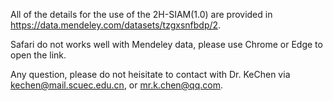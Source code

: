 All of the details for the use of the 2H-SIAM(1.0) are provided in https://data.mendeley.com/datasets/tzgxsnfbdp/2.

Safari do not works well with  Mendeley data, please use Chrome or Edge to open the link.

Any question, please do not heisitate to contact with Dr. KeChen via kechen@mail.scuec.edu.cn, or mr.k.chen@qq.com.
